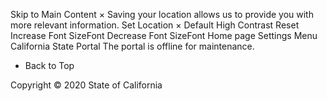 Skip to Main Content × Saving your location allows us to provide you with more relevant information. Set Location × Default High Contrast Reset Increase Font SizeFont Decrease Font SizeFont Home page Settings Menu California State Portal The portal is offline for maintenance.

*   Back to Top

Copyright © 2020 State of California